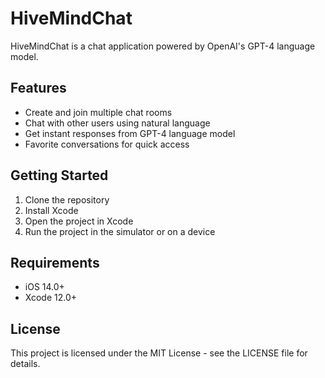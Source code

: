 # HiveMindChat

HiveMindChat is a chat application powered by OpenAI's GPT-4 language model.

## Features

- Create and join multiple chat rooms
- Chat with other users using natural language
- Get instant responses from GPT-4 language model
- Favorite conversations for quick access

## Getting Started

1. Clone the repository
2. Install Xcode
3. Open the project in Xcode
4. Run the project in the simulator or on a device

## Requirements

- iOS 14.0+
- Xcode 12.0+

## License

This project is licensed under the MIT License - see the LICENSE file for details.
